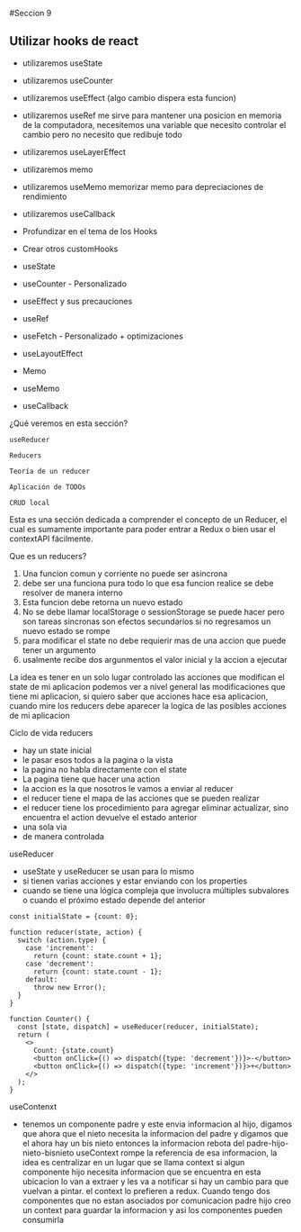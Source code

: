 #Seccion 9

## Utilizar hooks de react
- utilizaremos useState
- utilizaremos useCounter
- utilizaremos useEffect (algo cambio dispera esta funcion)
- utilizaremos useRef me sirve para mantener una posicion en memoria de la computadora, necesitemos una variable que 
necesito controlar el cambio pero no necesito que redibuje todo
- utilizaremos useLayerEffect
- utilizaremos memo
- utilizaremos useMemo memorizar memo para depreciaciones de rendimiento
- utilizaremos useCallback


- Profundizar en el tema de los Hooks

- Crear otros customHooks

- useState

- useCounter - Personalizado

- useEffect y sus precauciones

- useRef

- useFetch - Personalizado + optimizaciones

- useLayoutEffect

- Memo

- useMemo

- useCallback



¿Qué veremos en esta sección?

    useReducer

    Reducers

    Teoría de un reducer

    Aplicación de TODOs

    CRUD local

Esta es una sección dedicada a comprender el concepto de un Reducer, el cual es sumamente importante para poder entrar a Redux o bien usar el contextAPI fácilmente.


Que es un reducers?
1. Una funcion comun y corriente no puede ser asincrona
2. debe ser una funciona pura todo lo que esa funcion realice se debe resolver de manera interno
3. Esta funcion debe retorna un nuevo estado
5. No se debe llamar localStorage o sessionStorage se puede hacer pero son tareas sincronas son efectos secundarios si no regresamos un nuevo estado se rompe
6. para modificar el state no debe requierir mas de una accion que puede tener un argumento
4. usalmente recibe dos argunmentos el valor inicial y la accion a ejecutar

La idea es tener en un solo lugar controlado las acciones que modifican el state de mi aplicacion podemos ver a nivel general
las modificaciones que tiene mi aplicacion, si quiero saber que acciones hace esa aplicacion, cuando mire los reducers
debe aparecer la logica de las posibles acciones de mi aplicacion

Ciclo de vida reducers
- hay un state inicial
- le pasar esos todos a la pagina o la vista
- la pagina no habla directamente con el state
- La pagina tiene que hacer una action 
- la accion es la que nosotros le vamos a enviar al reducer
- el reducer tiene el mapa de las acciones que se pueden realizar
- el reducer tiene los procedimiento para agregar eliminar actualizar, sino encuentra el action devuelve el estado anterior
- una sola via
- de manera controlada

useReducer
- useState y useReducer se usan para lo mismo
- si tienen varias acciones y estar enviando con los properties
- cuando se tiene una lógica compleja que involucra múltiples subvalores o cuando el próximo estado depende del anterior


```
const initialState = {count: 0};

function reducer(state, action) {
  switch (action.type) {
    case 'increment':
      return {count: state.count + 1};
    case 'decrement':
      return {count: state.count - 1};
    default:
      throw new Error();
  }
}

function Counter() {
  const [state, dispatch] = useReducer(reducer, initialState);
  return (
    <>
      Count: {state.count}
      <button onClick={() => dispatch({type: 'decrement'})}>-</button>
      <button onClick={() => dispatch({type: 'increment'})}>+</button>
    </>
  );
}
```
useContenxt

- tenemos un componente padre y este envia informacion al hijo, digamos que ahora que el nieto necesita la informacion
del padre y digamos que el ahora hay un bis nieto entonces la informacion rebota del padre-hijo-nieto-bisnieto useContext
rompe la referencia de esa informacion, la idea es centralizar en un lugar que se llama context si algun componente hijo
necesita informacion que se encuentra en esta ubicacion lo van a extraer y les va a notificar si hay un cambio para que
vuelvan a pintar. el context lo prefieren a redux.
Cuando tengo dos componentes que no estan asociados por comunicacion padre hijo creo un context para guardar la informacion
y asi los componentes pueden consumirla


